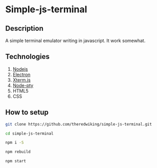 # Simple-js-terminal
## Description
A simple terminal emulator writing in javascript.
It work somewhat.

## Technologies
1. [Nodejs](https://nodejs.org/en/)
2. [Electron](https://github.com/electron/electron)
3. [Xterm.js](https://xtermjs.org/)
4. [Node-pty](https://www.npmjs.com/package/node-pty)
5. HTML5
6. CSS

## How to setup
```bash
git clone https://github.com/theredwiking/simple-js-terminal.git

cd simple-js-terminal

npm i -S

npm rebuild

npm start
```